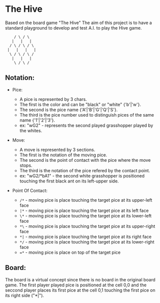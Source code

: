 The Hive
========

Based on the board game "The Hive"
The aim of this project is to have a standard playground to develop and test A.I. to play the Hive game.

```
    / \ / \
   |   |   |
  / \ / \ / \
 |   |   |   |
  \ / \ / \ /
   |   |   |
    \ / \ /
```

Notation:
--------

 - Pice:
    * A pice is represented by 3 chars.
    * The first is the color and can be "black" or "white" {'b'|'w'}.
    * The second is the pice name {'A'|'B'|'G'|'Q'|'S'}.
    * The third is the pice number used to distinguish pices of the same name {'1'|'2'|'3'}.
    * ex: "wG2" - represents the second played grasshopper played by the whites.

 - Move:
    * A move is represented by 3 sections.
    * The first is the notation of the moving pice.
    * The second is the point of contact with the pice where the move stops.
    * The third is the notation of the pice refered by the contact point.
    * ex: "wG2/*bA1" - the second white grasshopper is positioned touching the first black ant on its left-upper side.

 - Point Of Contact:
    * `/*` - moving pice is place touching the target pice at its upper-left face
    * `|*` - moving pice is place touching the target pice at its left face
    * `\*` - moving pice is place touching the target pice at its lower-left face
    * `*\` - moving pice is place touching the target pice at its upper-right face
    * `*|` - moving pice is place touching the target pice at its right face
    * `*/` - moving pice is place touching the target pice at its lower-right face
    * `=*` - moving pice is place on top of the target pice


Board:
-----

The board is a virtual concept since there is no board in the original board game.
The first player played pice is positioned at the cell 0,0 and the seccond player places its first pice at the cell 0,1 touching the first pice on its right side ("*|").
